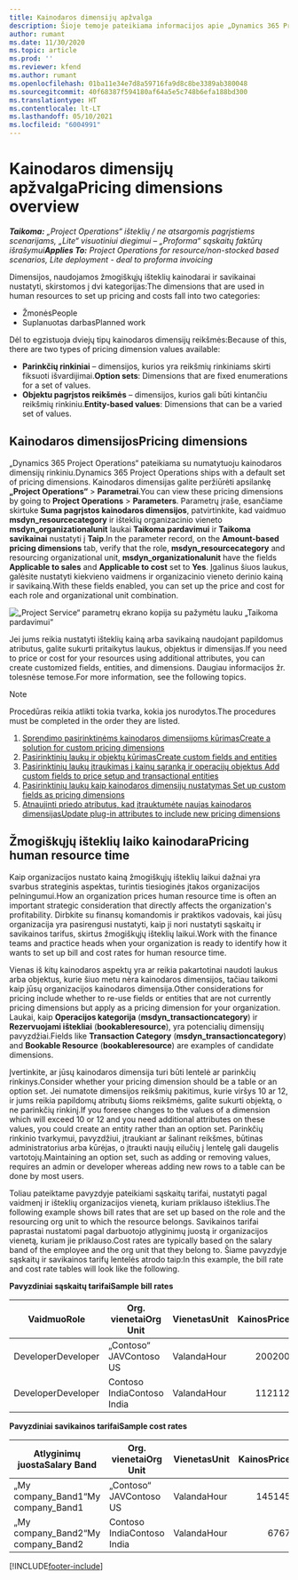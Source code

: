 ```yaml
---
title: Kainodaros dimensijų apžvalga
description: Šioje temoje pateikiama informacijos apie „Dynamics 365 Project Operations“ kainodaros dimensijas.
author: rumant
ms.date: 11/30/2020
ms.topic: article
ms.prod: ''
ms.reviewer: kfend
ms.author: rumant
ms.openlocfilehash: 01ba11e34e7d8a59716fa9d8c8be3389ab380048
ms.sourcegitcommit: 40f68387f594180af64a5e5c748b6efa188bd300
ms.translationtype: HT
ms.contentlocale: lt-LT
ms.lasthandoff: 05/10/2021
ms.locfileid: "6004991"
---
```

# <a name="pricing-dimensions-overview"></a><span data-ttu-id="8be63-103">Kainodaros dimensijų apžvalga</span><span class="sxs-lookup"><span data-stu-id="8be63-103">Pricing dimensions overview</span></span>

<span data-ttu-id="8be63-104">_**Taikoma:** „Project Operations“ išteklių / ne atsargomis pagrįstiems scenarijams, „Lite“ visuotiniui diegimui – „Proforma“ sąskaitų faktūrų išrašymui_</span><span class="sxs-lookup"><span data-stu-id="8be63-104">_**Applies To:** Project Operations for resource/non-stocked based scenarios, Lite deployment - deal to proforma invoicing_</span></span>

<span data-ttu-id="8be63-105">Dimensijos, naudojamos žmogiškųjų išteklių kainodarai ir savikainai nustatyti, skirstomos į dvi kategorijas:</span><span class="sxs-lookup"><span data-stu-id="8be63-105">The dimensions that are used in human resources to set up pricing and costs fall into two categories:</span></span>

- <span data-ttu-id="8be63-106">Žmonės</span><span class="sxs-lookup"><span data-stu-id="8be63-106">People</span></span>
- <span data-ttu-id="8be63-107">Suplanuotas darbas</span><span class="sxs-lookup"><span data-stu-id="8be63-107">Planned work</span></span>

<span data-ttu-id="8be63-108">Dėl to egzistuoja dviejų tipų kainodaros dimensijų reikšmės:</span><span class="sxs-lookup"><span data-stu-id="8be63-108">Because of this, there are two types of pricing dimension values available:</span></span>

- <span data-ttu-id="8be63-109">**Parinkčių rinkiniai** – dimensijos, kurios yra reikšmių rinkiniams skirti fiksuoti išvardijimai.</span><span class="sxs-lookup"><span data-stu-id="8be63-109">**Option sets**: Dimensions that are fixed enumerations for a set of values.</span></span>
- <span data-ttu-id="8be63-110">**Objektu pagrįstos reikšmės** – dimensijos, kurios gali būti kintančiu reikšmių rinkiniu.</span><span class="sxs-lookup"><span data-stu-id="8be63-110">**Entity-based values**: Dimensions that can be a varied set of values.</span></span>

## <a name="pricing-dimensions"></a><span data-ttu-id="8be63-111">Kainodaros dimensijos</span><span class="sxs-lookup"><span data-stu-id="8be63-111">Pricing dimensions</span></span>

<span data-ttu-id="8be63-112">„Dynamics 365 Project Operations“ pateikiama su numatytuoju kainodaros dimensijų rinkiniu.</span><span class="sxs-lookup"><span data-stu-id="8be63-112">Dynamics 365 Project Operations ships with a default set of pricing dimensions.</span></span> <span data-ttu-id="8be63-113">Kainodaros dimensijas galite peržiūrėti apsilankę **„Project Operations“** > **Parametrai**.</span><span class="sxs-lookup"><span data-stu-id="8be63-113">You can view these pricing dimensions by going to **Project Operations** > **Parameters**.</span></span> <span data-ttu-id="8be63-114">Parametrų įraše, esančiame skirtuke **Suma pagrįstos kainodaros dimensijos**, patvirtinkite, kad vaidmuo **msdyn_resourcecategory** ir išteklių organizacinio vieneto **msdyn_organizationalunit** laukai **Taikoma pardavimui** ir **Taikoma savikainai** nustatyti į **Taip**.</span><span class="sxs-lookup"><span data-stu-id="8be63-114">In the parameter record, on the **Amount-based pricing dimensions** tab, verify that the role, **msdyn_resourcecategory** and resourcing organizational unit, **msdyn_organizationalunit** have the fields **Applicable to sales** and **Applicable to cost** set to **Yes**.</span></span> <span data-ttu-id="8be63-115">Įgalinus šiuos laukus, galėsite nustatyti kiekvieno vaidmens ir organizacinio vieneto derinio kainą ir savikainą.</span><span class="sxs-lookup"><span data-stu-id="8be63-115">With these fields enabled, you can set up the price and cost for each role and organizational unit combination.</span></span>

![„Project Service“ parametrų ekrano kopija su pažymėtu lauku „Taikoma pardavimui“](media/PS-OOB-parameters.png)

<span data-ttu-id="8be63-117">Jei jums reikia nustatyti išteklių kainą arba savikainą naudojant papildomus atributus, galite sukurti pritaikytus laukus, objektus ir dimensijas.</span><span class="sxs-lookup"><span data-stu-id="8be63-117">If you need to price or cost for your resources using additional attributes, you can create customized fields, entities, and dimensions.</span></span> <span data-ttu-id="8be63-118">Daugiau informacijos žr. tolesnėse temose.</span><span class="sxs-lookup"><span data-stu-id="8be63-118">For more information, see the following topics.</span></span> 
  
  > [!NOTE]
  > <span data-ttu-id="8be63-119">Procedūras reikia atlikti tokia tvarka, kokia jos nurodytos.</span><span class="sxs-lookup"><span data-stu-id="8be63-119">The procedures must be completed in the order they are listed.</span></span>

1. [<span data-ttu-id="8be63-120">Sprendimo pasirinktinėms kainodaros dimensijoms kūrimas</span><span class="sxs-lookup"><span data-stu-id="8be63-120">Create a solution for custom pricing dimensions</span></span>](../sales/create-solution-custompd.md)
2. [<span data-ttu-id="8be63-121">Pasirinktinių laukų ir objektų kūrimas</span><span class="sxs-lookup"><span data-stu-id="8be63-121">Create custom fields and entities</span></span>](create-custom-fields-entities-pricing-dimensions.md)
3. [<span data-ttu-id="8be63-122">Pasirinktinių laukų įtraukimas į kainų sąranką ir operacijų objektus </span><span class="sxs-lookup"><span data-stu-id="8be63-122">Add custom fields to price setup and transactional entities</span></span>](add-custom-fields-price-setup-transactional-entities.md)
4. [<span data-ttu-id="8be63-123">Pasirinktinių laukų kaip kainodaros dimensijų nustatymas </span><span class="sxs-lookup"><span data-stu-id="8be63-123">Set up custom fields as pricing dimensions</span></span>](set-up-custom-fields-pricing-dimensions.md)
5. [<span data-ttu-id="8be63-124">Atnaujinti priedo atributus, kad įtrauktumėte naujas kainodaros dimensijas</span><span class="sxs-lookup"><span data-stu-id="8be63-124">Update plug-in attributes to include new pricing dimensions</span></span>](update-plugin-attributes-pd.md)


## <a name="pricing-human-resource-time"></a><span data-ttu-id="8be63-125">Žmogiškųjų išteklių laiko kainodara</span><span class="sxs-lookup"><span data-stu-id="8be63-125">Pricing human resource time</span></span>
<span data-ttu-id="8be63-126">Kaip organizacijos nustato kainą žmogiškųjų išteklių laikui dažnai yra svarbus strateginis aspektas, turintis tiesioginės įtakos organizacijos pelningumui.</span><span class="sxs-lookup"><span data-stu-id="8be63-126">How an organization prices human resource time is often an important strategic consideration that directly affects the organization's profitability.</span></span> <span data-ttu-id="8be63-127">Dirbkite su finansų komandomis ir praktikos vadovais, kai jūsų organizacija yra pasirengusi nustatyti, kaip ji nori nustatyti sąskaitų ir savikainos tarifus, skirtus žmogiškųjų išteklių laikui.</span><span class="sxs-lookup"><span data-stu-id="8be63-127">Work with the finance teams and practice heads when your organization is ready to identify how it wants to set up bill and cost rates for human resource time.</span></span>

<span data-ttu-id="8be63-128">Vienas iš kitų kainodaros aspektų yra ar reikia pakartotinai naudoti laukus arba objektus, kurie šiuo metu nėra kainodaros dimensijos, tačiau taikomi kaip jūsų organizacijos kainodaros dimensija.</span><span class="sxs-lookup"><span data-stu-id="8be63-128">Other considerations for pricing include whether to re-use fields or entities that are not currently pricing dimensions but apply as a pricing dimension for your organization.</span></span> <span data-ttu-id="8be63-129">Laukai, kaip **Operacijos kategorija** (**msdyn_transactioncategory**) ir **Rezervuojami ištekliai** (**bookableresource**), yra potencialių dimensijų pavyzdžiai.</span><span class="sxs-lookup"><span data-stu-id="8be63-129">Fields like **Transaction Category** (**msdyn_transactioncategory**) and **Bookable Resource** (**bookableresource**) are examples of candidate dimensions.</span></span> 

<span data-ttu-id="8be63-130">Įvertinkite, ar jūsų kainodaros dimensija turi būti lentelė ar parinkčių rinkinys.</span><span class="sxs-lookup"><span data-stu-id="8be63-130">Consider whether your pricing dimension should be a table or an option set.</span></span> <span data-ttu-id="8be63-131">Jei numatote dimensijos reikšmių pakitimus, kurie viršys 10 ar 12, ir jums reikia papildomų atributų šioms reikšmėms, galite sukurti objektą, o ne parinkčių rinkinį.</span><span class="sxs-lookup"><span data-stu-id="8be63-131">If you foresee changes to the values of a dimension which will exceed 10 or 12 and you need additional attributes on these values, you could create an entity rather than an option set.</span></span> <span data-ttu-id="8be63-132">Parinkčių rinkinio tvarkymui, pavyzdžiui, įtraukiant ar šalinant reikšmes, būtinas administratorius arba kūrėjas, o įtraukti naujų eilučių į lentelę gali daugelis vartotojų.</span><span class="sxs-lookup"><span data-stu-id="8be63-132">Maintaining an option set, such as adding or removing values, requires an admin or developer whereas adding new rows to a table can be done by most users.</span></span>

<span data-ttu-id="8be63-133">Toliau pateiktame pavyzdyje pateikiami sąskaitų tarifai, nustatyti pagal vaidmenį ir išteklių organizacijos vienetą, kuriam priklauso išteklius.</span><span class="sxs-lookup"><span data-stu-id="8be63-133">The following example shows bill rates that are set up based on the role and the resourcing org unit to which the resource belongs.</span></span> <span data-ttu-id="8be63-134">Savikainos tarifai paprastai nustatomi pagal darbuotojo atlyginimų juostą ir organizacijos vienetą, kuriam jie priklauso.</span><span class="sxs-lookup"><span data-stu-id="8be63-134">Cost rates are typically based on the salary band of the employee and the org unit that they belong to.</span></span> <span data-ttu-id="8be63-135">Šiame pavyzdyje sąskaitų ir savikainos tarifų lentelės atrodo taip:</span><span class="sxs-lookup"><span data-stu-id="8be63-135">In this example, the bill rate and cost rate tables will look like the following.</span></span>

<span data-ttu-id="8be63-136">**Pavyzdiniai sąskaitų tarifai**</span><span class="sxs-lookup"><span data-stu-id="8be63-136">**Sample bill rates**</span></span>

| <span data-ttu-id="8be63-137">Vaidmuo</span><span class="sxs-lookup"><span data-stu-id="8be63-137">Role</span></span>        | <span data-ttu-id="8be63-138">Org. vienetai</span><span class="sxs-lookup"><span data-stu-id="8be63-138">Org Unit</span></span>    |<span data-ttu-id="8be63-139">Vienetas</span><span class="sxs-lookup"><span data-stu-id="8be63-139">Unit</span></span>      |<span data-ttu-id="8be63-140">Kainos</span><span class="sxs-lookup"><span data-stu-id="8be63-140">Price</span></span>      |<span data-ttu-id="8be63-141">Valiuta</span><span class="sxs-lookup"><span data-stu-id="8be63-141">Currency</span></span>  |
| ------------|-------------|----------|----------:|----------|
| <span data-ttu-id="8be63-142">Developer</span><span class="sxs-lookup"><span data-stu-id="8be63-142">Developer</span></span>   | <span data-ttu-id="8be63-143">„Contoso“ JAV</span><span class="sxs-lookup"><span data-stu-id="8be63-143">Contoso US</span></span>  |<span data-ttu-id="8be63-144">Valanda</span><span class="sxs-lookup"><span data-stu-id="8be63-144">Hour</span></span> | <span data-ttu-id="8be63-145">200</span><span class="sxs-lookup"><span data-stu-id="8be63-145">200</span></span>|<span data-ttu-id="8be63-146">USD</span><span class="sxs-lookup"><span data-stu-id="8be63-146">USD</span></span>     |
| <span data-ttu-id="8be63-147">Developer</span><span class="sxs-lookup"><span data-stu-id="8be63-147">Developer</span></span>   | <span data-ttu-id="8be63-148">Contoso India</span><span class="sxs-lookup"><span data-stu-id="8be63-148">Contoso India</span></span> |<span data-ttu-id="8be63-149">Valanda</span><span class="sxs-lookup"><span data-stu-id="8be63-149">Hour</span></span>|   <span data-ttu-id="8be63-150">112</span><span class="sxs-lookup"><span data-stu-id="8be63-150">112</span></span>|<span data-ttu-id="8be63-151">USD</span><span class="sxs-lookup"><span data-stu-id="8be63-151">USD</span></span>     |


<span data-ttu-id="8be63-152">**Pavyzdiniai savikainos tarifai**</span><span class="sxs-lookup"><span data-stu-id="8be63-152">**Sample cost rates**</span></span>

| <span data-ttu-id="8be63-153">Atlyginimų juosta</span><span class="sxs-lookup"><span data-stu-id="8be63-153">Salary Band</span></span>     | <span data-ttu-id="8be63-154">Org. vienetai</span><span class="sxs-lookup"><span data-stu-id="8be63-154">Org Unit</span></span>    |<span data-ttu-id="8be63-155">Vienetas</span><span class="sxs-lookup"><span data-stu-id="8be63-155">Unit</span></span>      |<span data-ttu-id="8be63-156">Kainos</span><span class="sxs-lookup"><span data-stu-id="8be63-156">Price</span></span>      |<span data-ttu-id="8be63-157">Valiuta</span><span class="sxs-lookup"><span data-stu-id="8be63-157">Currency</span></span>  |
| ----------------|-------------|----------|----------:|----------|
| <span data-ttu-id="8be63-158">„My company_Band1“</span><span class="sxs-lookup"><span data-stu-id="8be63-158">My company_Band1</span></span> | <span data-ttu-id="8be63-159">„Contoso“ JAV</span><span class="sxs-lookup"><span data-stu-id="8be63-159">Contoso US</span></span>  |<span data-ttu-id="8be63-160">Valanda</span><span class="sxs-lookup"><span data-stu-id="8be63-160">Hour</span></span> | <span data-ttu-id="8be63-161">145</span><span class="sxs-lookup"><span data-stu-id="8be63-161">145</span></span>|<span data-ttu-id="8be63-162">USD</span><span class="sxs-lookup"><span data-stu-id="8be63-162">USD</span></span>     |
| <span data-ttu-id="8be63-163">„My company_Band2“</span><span class="sxs-lookup"><span data-stu-id="8be63-163">My company_Band2</span></span> | <span data-ttu-id="8be63-164">Contoso India</span><span class="sxs-lookup"><span data-stu-id="8be63-164">Contoso India</span></span> |<span data-ttu-id="8be63-165">Valanda</span><span class="sxs-lookup"><span data-stu-id="8be63-165">Hour</span></span>|   <span data-ttu-id="8be63-166">67</span><span class="sxs-lookup"><span data-stu-id="8be63-166">67</span></span>|<span data-ttu-id="8be63-167">USD</span><span class="sxs-lookup"><span data-stu-id="8be63-167">USD</span></span>     |


[!INCLUDE[footer-include](../includes/footer-banner.md)]